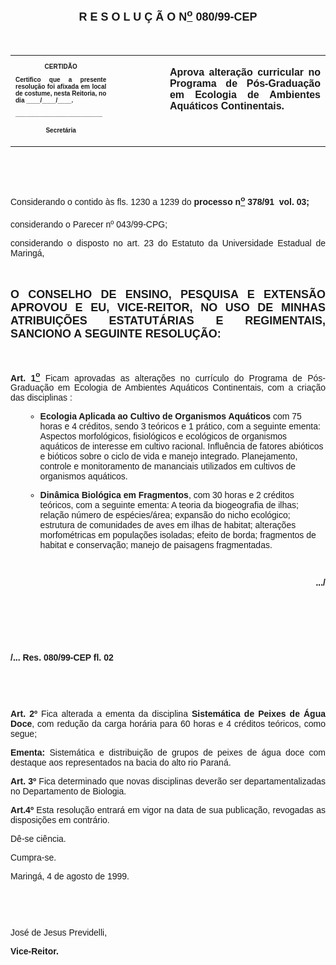 <BODY>

<B><FONT FACE="Arial" SIZE=4><P ALIGN="CENTER"></P>
<P ALIGN="CENTER">R E S O L U &Ccedil; &Atilde; O  N<U><SUP>o</U></SUP> 080/99-CEP</P>
</B></FONT><FONT FACE="Arial"><P ALIGN="JUSTIFY"></P>
<P ALIGN="JUSTIFY">&nbsp;</P></FONT>
<TABLE CELLSPACING=0 BORDER=0 CELLPADDING=7 WIDTH=621>
<TR><TD WIDTH="32%" VALIGN="TOP">
<B><FONT FACE="Arial" SIZE=1><P ALIGN="CENTER">CERTID&Atilde;O</P>
<P ALIGN="JUSTIFY">   Certifico que a presente resolu&ccedil;&atilde;o foi afixada em local de costume, nesta Reitoria, no dia ____/____/____.</P>
<P ALIGN="JUSTIFY"></P>
<P ALIGN="JUSTIFY">_________________________</P>
<P ALIGN="CENTER">Secret&aacute;ria</B></FONT></TD>
<TD WIDTH="17%" VALIGN="TOP">&nbsp;</TD>
<TD WIDTH="52%" VALIGN="TOP">
<B><FONT FACE="Arial"><P ALIGN="JUSTIFY">Aprova altera&ccedil;&atilde;o curricular no Programa de P&oacute;s-Gradua&ccedil;&atilde;o em Ecologia de Ambientes Aqu&aacute;ticos Continentais.</P>
<P ALIGN="JUSTIFY"></B></FONT></TD>
</TR>
</TABLE>

<FONT FACE="Arial"><P ALIGN="JUSTIFY">&nbsp;</P>
<P ALIGN="JUSTIFY">&nbsp;</P>
<P ALIGN="JUSTIFY">&#9;Considerando o contido &agrave;s fls. 1230 a 1239 do <B>processo n<U><SUP>o</U></SUP> 378/91  vol. 03;</P>
</B><P ALIGN="JUSTIFY">&#9;considerando o Parecer nº 043/99-CPG; </P>
<P ALIGN="JUSTIFY">&#9;considerando o disposto no art. 23 do Estatuto da Universidade Estadual de Maring&aacute;, </P>
<P ALIGN="JUSTIFY"></P>
<P ALIGN="JUSTIFY">&nbsp;</P>
</FONT><B><FONT FACE="Arial" SIZE=4><P ALIGN="JUSTIFY">O CONSELHO DE ENSINO, PESQUISA E EXTENS&Atilde;O APROVOU E EU, VICE-REITOR, NO USO DE MINHAS ATRIBUI&Ccedil;&Otilde;ES ESTATUT&Aacute;RIAS E REGIMENTAIS, SANCIONO A SEGUINTE RESOLU&Ccedil;&Atilde;O:</P>
</B></FONT><FONT FACE="Arial"><P ALIGN="JUSTIFY"></P>
<P ALIGN="JUSTIFY">&nbsp;</P>
<P ALIGN="JUSTIFY">&#9;<B>Art. 1<U><SUP>o</B></U></SUP> Ficam aprovadas as altera&ccedil;&otilde;es no curr&iacute;culo do Programa de P&oacute;s-Gradua&ccedil;&atilde;o em Ecologia de Ambientes Aqu&aacute;ticos Continentais, com a cria&ccedil;&atilde;o das disciplinas : </P>

<UL>

<UL>
<B><P ALIGN="JUSTIFY"><LI>Ecologia Aplicada ao Cultivo de Organismos Aqu&aacute;ticos</B> com 75 horas e 4 cr&eacute;ditos, sendo 3 te&oacute;ricos e 1 pr&aacute;tico, com a seguinte ementa: Aspectos morfol&oacute;gicos, fisiol&oacute;gicos e ecol&oacute;gicos de organismos aqu&aacute;ticos de interesse em cultivo racional. Influ&ecirc;ncia de fatores abi&oacute;ticos e bi&oacute;ticos sobre o ciclo de vida e manejo integrado. Planejamento, controle e monitoramento de mananciais utilizados em cultivos de organismos aqu&aacute;ticos.</LI></P>
<B><P ALIGN="JUSTIFY"><LI>Din&acirc;mica Biol&oacute;gica em Fragmentos</B>, com 30 horas e 2 cr&eacute;ditos te&oacute;ricos, com a seguinte ementa: A teoria da biogeografia de ilhas; rela&ccedil;&atilde;o n&uacute;mero de esp&eacute;cies/&aacute;rea; expans&atilde;o do nicho ecol&oacute;gico; estrutura de comunidades de aves em ilhas de habitat; altera&ccedil;&otilde;es morfom&eacute;tricas em popula&ccedil;&otilde;es isoladas; efeito de borda; fragmentos de habitat e conserva&ccedil;&atilde;o; manejo de paisagens fragmentadas.</LI></P></UL>
</UL>

<P ALIGN="JUSTIFY"></P>
<P ALIGN="JUSTIFY">&nbsp;</P>
<B><P ALIGN="RIGHT">.../</P>
</B><P ALIGN="JUSTIFY"></P>
<P ALIGN="JUSTIFY">&nbsp;</P>
<P ALIGN="JUSTIFY">&nbsp;</P>
<P ALIGN="JUSTIFY">&nbsp;</P>
<B><P ALIGN="JUSTIFY">/... Res. 080/99-CEP&#9;&#9;&#9;&#9;&#9;&#9;&#9;                  fl. 02</P>
</B><P ALIGN="JUSTIFY"></P>
<P ALIGN="JUSTIFY">&nbsp;</P>
<P ALIGN="JUSTIFY">&nbsp;</P>
<P ALIGN="JUSTIFY">&#9;<B>Art. 2º </B>Fica alterada a ementa da disciplina <B>Sistem&aacute;tica de Peixes de &Aacute;gua Doce</B>, com redu&ccedil;&atilde;o da carga hor&aacute;ria para 60 horas e 4 cr&eacute;ditos te&oacute;ricos, como segue;</P>
<B><P ALIGN="JUSTIFY">Ementa:</B> Sistem&aacute;tica e distribui&ccedil;&atilde;o de grupos de peixes de &aacute;gua doce com destaque aos representados na bacia do alto rio Paran&aacute;.</P>
<P ALIGN="JUSTIFY">&#9;<B>Art. 3º </B>Fica determinado que novas disciplinas dever&atilde;o ser departamentalizadas no Departamento de Biologia.</P>
<B><P ALIGN="JUSTIFY">Art.4º </B> Esta resolu&ccedil;&atilde;o entrar&aacute; em vigor na data de sua publica&ccedil;&atilde;o, revogadas as disposi&ccedil;&otilde;es em contr&aacute;rio.</P>
<P ALIGN="JUSTIFY">&#9;D&ecirc;-se ci&ecirc;ncia.</P>
<P ALIGN="JUSTIFY">&#9;Cumpra-se.</P>
<P ALIGN="JUSTIFY"></P>
<P ALIGN="JUSTIFY">Maring&aacute;, 4 de agosto de 1999.</P>
<P ALIGN="JUSTIFY"></P>
<P ALIGN="JUSTIFY">&nbsp;</P>
<P ALIGN="JUSTIFY">&nbsp;</P>
<P ALIGN="JUSTIFY">Jos&eacute; de Jesus Previdelli,</P>
<B><P ALIGN="JUSTIFY">Vice-Reitor.</P>
<P ALIGN="JUSTIFY"></P>
</B></FONT><FONT SIZE=2><P>&nbsp;</P></FONT></BODY>
